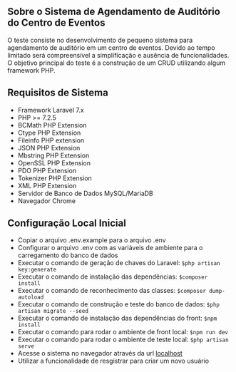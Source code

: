## Sobre o Sistema de Agendamento de Auditório do Centro de Eventos

O teste consiste no desenvolvimento de pequeno sistema para agendamento de auditório em um centro de eventos. Devido ao tempo limitado será compreensível a simplificação e ausência de funcionalidades. O objetivo principal do teste é a construção de um CRUD utilizando algum framework PHP.

## Requisitos de Sistema

- Framework Laravel 7.x
- PHP >= 7.2.5
- BCMath PHP Extension
- Ctype PHP Extension
- Fileinfo PHP extension
- JSON PHP Extension
- Mbstring PHP Extension
- OpenSSL PHP Extension
- PDO PHP Extension
- Tokenizer PHP Extension
- XML PHP Extension
- Servidor de Banco de Dados MySQL/MariaDB
- Navegador Chrome

## Configuração Local Inicial

- Copiar o arquivo .env.example para o arquivo .env
- Configurar o arquivo .env com as variáveis de ambiente para o carregamento do banco de dados
- Executar o comando de geração de chaves do Laravel: `$php artisan key:generate`
- Executar o comando de instalação das dependências: `$composer install`
- Executar o comando de reconhecimento das classes: `$composer dump-autoload`
- Executar o comando de construção e teste do banco de dados: `$php artisan migrate --seed`
- Executar o comando de instalação das dependências do front: `$npm install`
- Executar o comando para rodar o ambiente de front local: `$npm run dev`
- Executar o comando para rodar o ambiente de teste local: `$php artisan serve`
- Acesse o sistema no navegador através da url [localhost](http://127.0.0.1:8000/)
- Utilizar a funcionalidade de resgistrar para criar um novo usuário
